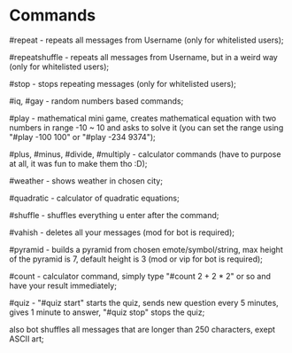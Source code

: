 # Commands
#repeat - repeats all messages from Username (only for whitelisted users);
   
#repeatshuffle - repeats all messages from Username, but in a weird way (only for whitelisted users);
   
#stop - stops repeating messages (only for whitelisted users);
   
#iq, #gay - random numbers based commands;
   
#play - mathematical mini game, creates mathematical equation with two numbers in range -10 ~ 10 and asks to solve it (you can set the range using "#play -100 100" or "#play -234 9374");
   
#plus, #minus, #divide, #multiply - calculator commands (have to purpose at all, it was fun to make them tho :D);
   
#weather - shows weather in chosen city;
   
#quadratic - calculator of quadratic equations;
   
#shuffle - shuffles everything u enter after the command;
   
#vahish - deletes all your messages (mod for bot is required);
   
#pyramid - builds a pyramid from chosen emote/symbol/string, max height of the pyramid is 7, default height is 3 (mod or vip for bot is required);
   
#count - calculator command, simply type "#count 2 + 2 * 2" or so and have your result immediately;
   
#quiz - "#quiz start" starts the quiz, sends new question every 5 minutes, gives 1 minute to answer, "#quiz stop" stops the quiz;
   
also bot shuffles all messages that are longer than 250 characters, exept ASCII art;
   
